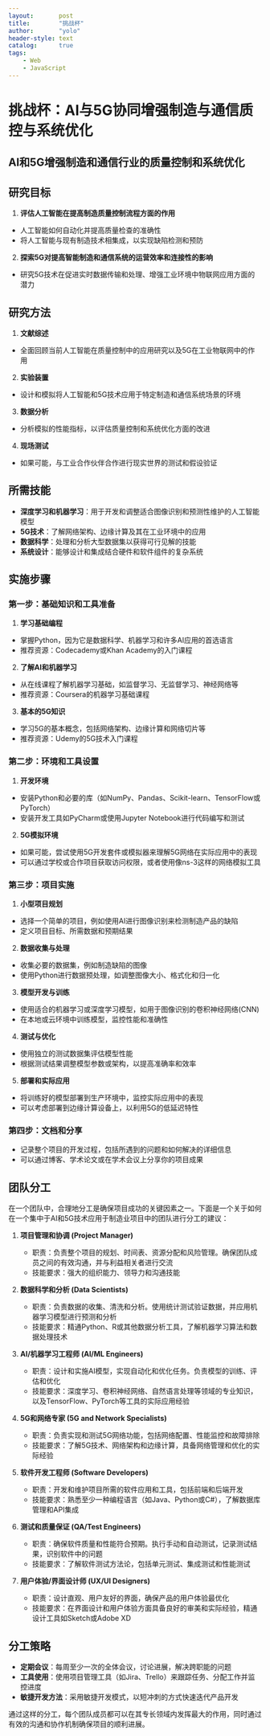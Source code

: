 ```yaml
---
layout:       post
title:        "挑战杯"
author:       "yolo"
header-style: text
catalog:      true
tags:
    - Web
    - JavaScript
---
```



# 挑战杯：AI与5G协同增强制造与通信质控与系统优化


## AI和5G增强制造和通信行业的质量控制和系统优化

## 研究目标

1. **评估人工智能在提高制造质量控制流程方面的作用**
  - 人工智能如何自动化并提高质量检查的准确性
  - 将人工智能与现有制造技术相集成，以实现缺陷检测和预防

2. **探索5G对提高智能制造和通信系统的运营效率和连接性的影响**
  - 研究5G技术在促进实时数据传输和处理、增强工业环境中物联网应用方面的潜力

## 研究方法

1. **文献综述**
  - 全面回顾当前人工智能在质量控制中的应用研究以及5G在工业物联网中的作用

2. **实验装置**
  - 设计和模拟将人工智能和5G技术应用于特定制造和通信系统场景的环境

3. **数据分析**
  - 分析模拟的性能指标，以评估质量控制和系统优化方面的改进

4. **现场测试**
  - 如果可能，与工业合作伙伴合作进行现实世界的测试和假设验证

## 所需技能

- **深度学习和机器学习**：用于开发和调整适合图像识别和预测性维护的人工智能模型
- **5G技术**：了解网络架构、边缘计算及其在工业环境中的应用
- **数据科学**：处理和分析大型数据集以获得可行见解的技能
- **系统设计**：能够设计和集成结合硬件和软件组件的复杂系统

## 实施步骤

### 第一步：基础知识和工具准备

1. **学习基础编程**
  - 掌握Python，因为它是数据科学、机器学习和许多AI应用的首选语言
  - 推荐资源：Codecademy或Khan Academy的入门课程

2. **了解AI和机器学习**
  - 从在线课程了解机器学习基础，如监督学习、无监督学习、神经网络等
  - 推荐资源：Coursera的机器学习基础课程

3. **基本的5G知识**
  - 学习5G的基本概念，包括网络架构、边缘计算和网络切片等
  - 推荐资源：Udemy的5G技术入门课程

### 第二步：环境和工具设置

1. **开发环境**
  - 安装Python和必要的库（如NumPy、Pandas、Scikit-learn、TensorFlow或PyTorch）
  - 安装开发工具如PyCharm或使用Jupyter Notebook进行代码编写和测试

2. **5G模拟环境**
  - 如果可能，尝试使用5G开发套件或模拟器来理解5G网络在实际应用中的表现
  - 可以通过学校或合作项目获取访问权限，或者使用像ns-3这样的网络模拟工具

### 第三步：项目实施

1. **小型项目规划**
  - 选择一个简单的项目，例如使用AI进行图像识别来检测制造产品的缺陷
  - 定义项目目标、所需数据和预期结果

2. **数据收集与处理**
  - 收集必要的数据集，例如制造缺陷的图像
  - 使用Python进行数据预处理，如调整图像大小、格式化和归一化

3. **模型开发与训练**
  - 使用适合的机器学习或深度学习模型，如用于图像识别的卷积神经网络(CNN)
  - 在本地或云环境中训练模型，监控性能和准确性

4. **测试与优化**
  - 使用独立的测试数据集评估模型性能
  - 根据测试结果调整模型参数或架构，以提高准确率和效率

5. **部署和实际应用**
  - 将训练好的模型部署到生产环境中，监控实际应用中的表现
  - 可以考虑部署到边缘计算设备上，以利用5G的低延迟特性

### 第四步：文档和分享

- 记录整个项目的开发过程，包括所遇到的问题和如何解决的详细信息
- 可以通过博客、学术论文或在学术会议上分享你的项目成果



## 团队分工

在一个团队中，合理地分工是确保项目成功的关键因素之一。下面是一个关于如何在一个集中于AI和5G技术应用于制造业项目中的团队进行分工的建议：

1. **项目管理和协调 (Project Manager)**
   - 职责：负责整个项目的规划、时间表、资源分配和风险管理。确保团队成员之间的有效沟通，并与利益相关者进行交流
   - 技能要求：强大的组织能力、领导力和沟通技能

2. **数据科学和分析 (Data Scientists)** 
   - 职责：负责数据的收集、清洗和分析。使用统计测试验证数据，并应用机器学习模型进行预测和分析
   - 技能要求：精通Python、R或其他数据分析工具，了解机器学习算法和数据处理技术

3. **AI/机器学习工程师 (AI/ML Engineers)**
   - 职责：设计和实施AI模型，实现自动化和优化任务。负责模型的训练、评估和优化
   - 技能要求：深度学习、卷积神经网络、自然语言处理等领域的专业知识，以及TensorFlow、PyTorch等工具的实际应用经验

4. **5G和网络专家 (5G and Network Specialists)**
   - 职责：负责实现和测试5G网络功能，包括网络配置、性能监控和故障排除
   - 技能要求：了解5G技术、网络架构和边缘计算，具备网络管理和优化的实际经验

5. **软件开发工程师 (Software Developers)**
   - 职责：开发和维护项目所需的软件应用和工具，包括前端和后端开发
   - 技能要求：熟悉至少一种编程语言（如Java、Python或C#），了解数据库管理和API集成

6. **测试和质量保证 (QA/Test Engineers)**
   - 职责：确保软件质量和性能符合预期。执行手动和自动测试，记录测试结果，识别软件中的问题
   - 技能要求：了解软件测试方法论，包括单元测试、集成测试和性能测试

7. **用户体验/界面设计师 (UX/UI Designers)**
   - 职责：设计直观、用户友好的界面，确保产品的用户体验最优化
   - 技能要求：在界面设计和用户体验方面具备良好的审美和实际经验，精通设计工具如Sketch或Adobe XD

## 分工策略

- **定期会议**：每周至少一次的全体会议，讨论进展，解决跨职能的问题
- **工具使用**：使用项目管理工具（如Jira、Trello）来跟踪任务、分配工作并监控进度
- **敏捷开发方法**：采用敏捷开发模式，以短冲刺的方式快速迭代产品开发

通过这样的分工，每个团队成员都可以在其专长领域内发挥最大的作用，同时通过有效的沟通和协作机制确保项目的顺利进展。
